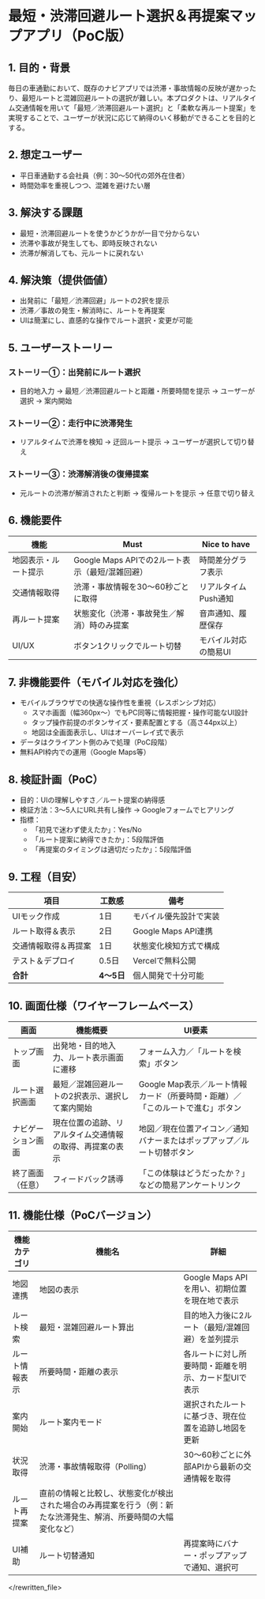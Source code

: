 # 最短・渋滞回避ルート選択＆再提案マップアプリ（PoC版）

## 1. 目的・背景
毎日の車通勤において、既存のナビアプリでは渋滞・事故情報の反映が遅かったり、最短ルートと混雑回避ルートの選択が難しい。本プロダクトは、リアルタイム交通情報を用いて「最短／渋滞回避ルート選択」と「柔軟な再ルート提案」を実現することで、ユーザーが状況に応じて納得のいく移動ができることを目的とする。

## 2. 想定ユーザー
- 平日車通勤する会社員（例：30〜50代の郊外在住者）
- 時間効率を重視しつつ、混雑を避けたい層

## 3. 解決する課題
- 最短・渋滞回避ルートを使うかどうかが一目で分からない
- 渋滞や事故が発生しても、即時反映されない
- 渋滞が解消しても、元ルートに戻れない

## 4. 解決策（提供価値）
- 出発前に「最短／渋滞回避」ルートの2択を提示
- 渋滞／事故の発生・解消時に、ルートを再提案
- UIは簡潔にし、直感的な操作でルート選択・変更が可能

## 5. ユーザーストーリー
### ストーリー①：出発前にルート選択
- 目的地入力 → 最短／渋滞回避ルートと距離・所要時間を提示 → ユーザーが選択 → 案内開始

### ストーリー②：走行中に渋滞発生
- リアルタイムで渋滞を検知 → 迂回ルート提示 → ユーザーが選択して切り替え

### ストーリー③：渋滞解消後の復帰提案
- 元ルートの渋滞が解消されたと判断 → 復帰ルートを提示 → 任意で切り替え

## 6. 機能要件

| 機能 | Must | Nice to have |
|------|------|--------------|
| 地図表示・ルート提示 | Google Maps APIでの2ルート表示（最短/混雑回避） | 時間差分グラフ表示 |
| 交通情報取得 | 渋滞・事故情報を30〜60秒ごとに取得 | リアルタイムPush通知 |
| 再ルート提案 | 状態変化（渋滞・事故発生／解消）時のみ提案 | 音声通知、履歴保存 |
| UI/UX | ボタン1クリックでルート切替 | モバイル対応の簡易UI |

## 7. 非機能要件（モバイル対応を強化）
- モバイルブラウザでの快適な操作性を重視（レスポンシブ対応）
  - スマホ画面（幅360px〜）でもPC同等に情報把握・操作可能なUI設計
  - タップ操作前提のボタンサイズ・要素配置とする（高さ44px以上）
  - 地図は全画面表示し、UIはオーバーレイ式で表示
- データはクライアント側のみで処理（PoC段階）
- 無料API枠内での運用（Google Maps等）

## 8. 検証計画（PoC）
- 目的：UIの理解しやすさ／ルート提案の納得感
- 検証方法：3〜5人にURL共有し操作 → Googleフォームでヒアリング
- 指標：
  - 「初見で迷わず使えたか」：Yes/No
  - 「ルート提案に納得できたか」：5段階評価
  - 「再提案のタイミングは適切だったか」：5段階評価

## 9. 工程（目安）

| 項目 | 工数感 | 備考 |
|------|--------|------|
| UIモック作成 | 1日 | モバイル優先設計で実装 |
| ルート取得＆表示 | 2日 | Google Maps API連携 |
| 交通情報取得＆再提案 | 1日 | 状態変化検知方式で構成 |
| テスト＆デプロイ | 0.5日 | Vercelで無料公開 |
| **合計** | **4〜5日** | 個人開発で十分可能 |

## 10. 画面仕様（ワイヤーフレームベース）

| 画面 | 機能概要 | UI要素 |
|------|----------|--------|
| トップ画面 | 出発地・目的地入力、ルート表示画面に遷移 | フォーム入力／「ルートを検索」ボタン |
| ルート選択画面 | 最短／混雑回避ルートの2択表示、選択して案内開始 | Google Map表示／ルート情報カード（所要時間・距離）／「このルートで進む」ボタン |
| ナビゲーション画面 | 現在位置の追跡、リアルタイム交通情報の取得、再提案の表示 | 地図／現在位置アイコン／通知バナーまたはポップアップ／ルート切替ボタン |
| 終了画面（任意） | フィードバック誘導 | 「この体験はどうだったか？」などの簡易アンケートリンク |

## 11. 機能仕様（PoCバージョン）

| 機能カテゴリ | 機能名 | 詳細 |
|--------------|--------|------|
| 地図連携 | 地図の表示 | Google Maps APIを用い、初期位置を現在地で表示 |
| ルート検索 | 最短・混雑回避ルート算出 | 目的地入力後に2ルート（最短/混雑回避）を並列提示 |
| ルート情報表示 | 所要時間・距離の表示 | 各ルートに対し所要時間・距離を明示、カード型UIで表示 |
| 案内開始 | ルート案内モード | 選択されたルートに基づき、現在位置を追跡し地図を更新 |
| 状況取得 | 渋滞・事故情報取得（Polling） | 30〜60秒ごとに外部APIから最新の交通情報を取得 |
| ルート再提案 | 直前の情報と比較し、状態変化が検出された場合のみ再提案を行う（例：新たな渋滞発生、解消、所要時間の大幅変化など） |
| UI補助 | ルート切替通知 | 再提案時にバナー・ポップアップで通知、選択可 |

</rewritten_file> 
